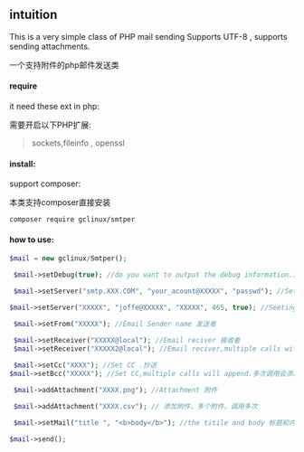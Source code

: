 ## intuition

This is a very simple class of PHP mail sending
Supports UTF-8 , supports sending attachments.

一个支持附件的php邮件发送类

#### require

it need these ext in php:

需要开启以下PHP扩展:

> sockets,fileinfo , openssl

#### install:

support composer:

本类支持composer直接安装

```shell
composer require gclinux/smtper
```



#### how to use:

```php
$mail = new gclinux/Smtper();

 $mail->setDebug(true); //do you want to output the debug information.是否输出调试信息

 $mail->setServer("smtp.XXX.COM", "your_acount@XXXXX", "passwd"); //Setting the SMTP server without SSL. 无SSL的SMTP服务器设置

$mail->setServer("XXXXX", "joffe@XXXXX", "XXXXX", 465, true); //Seeting the SMTP server with SSL .SSL的SMTP服务器设置

 $mail->setFrom("XXXXX"); //Email Sender name 发送者

 $mail->setReceiver("XXXXX@local"); //Email reciver 接收者
 $mail->setReceiver("XXXXX2@local"); //Email reciver,multiple calls will add recivers.多次调用会累计添加接受者
 
 $mail->setCc("XXXX"); //Set CC .抄送
$mail->setBcc("XXXXX"); //Set CC,multiple calls will append.多次调用会添加.

 $mail->addAttachment("XXXX.png"); //Attachment 附件

 $mail->addAttachment("XXXX.csv"); // 添加附件，多个附件，调用多次 

 $mail->setMail("title ", "<b>body</b>"); //the titile and body 标题和内容

$mail->send();

```

